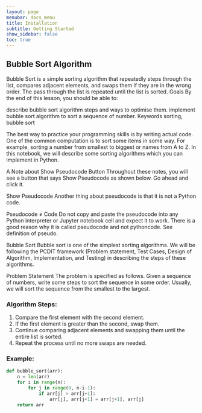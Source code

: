 ```yaml
---
layout: page
menubar: docs_menu
title: Installation
subtitle: Getting Started
show_sidebar: false
toc: true
---
```


## Bubble Sort Algorithm

Bubble Sort is a simple sorting algorithm that repeatedly steps through the list, compares adjacent elements, and swaps them if they are in the wrong order. The pass through the list is repeated until the list is sorted.
Goals
By the end of this lesson, you should be able to:

describe bubble sort algorithm steps and ways to optimise them.
implement bubble sort algorithm to sort a sequence of number.
Keywords
sorting, bubble sort

The best way to practice your programming skills is by writing actual code. One of the common computation is to sort some items in some way. For example, sorting a number from smallest to biggest or names from A to Z. In this notebook, we will describe some sorting algorithms which you can implement in Python.

A Note about Show Pseudocode Button
Throughout these notes, you will see a button that says Show Pseudocode as shown below. Go ahead and click it.

Show Pseudocode
Another thing about pseudocode is that it is not a Python code.

Pseudocode ≠ Code
Do not copy and paste the pseudocode into any Python interpreter or Jupyter notebook cell and expect it to work. There is a good reason why it is called pseudocode and not pythoncode. See definition of pseudo.

Bubble Sort
Bubble sort is one of the simplest sorting algorithms. We will be following the PCDIT framework (Problem statement, Test Cases, Design of Algorithm, Implementation, and Testing) in describing the steps of these algorithms.

Problem Statement
The problem is specified as follows. Given a sequence of numbers, write some steps to sort the sequence in some order. Usually, we will sort the sequence from the smallest to the largest.

### Algorithm Steps:
1. Compare the first element with the second element.
2. If the first element is greater than the second, swap them.
3. Continue comparing adjacent elements and swapping them until the entire list is sorted.
4. Repeat the process until no more swaps are needed.

### Example:

```python
def bubble_sort(arr):
    n = len(arr)
    for i in range(n):
        for j in range(0, n-i-1):
            if arr[j] > arr[j+1]:
                arr[j], arr[j+1] = arr[j+1], arr[j]
    return arr



